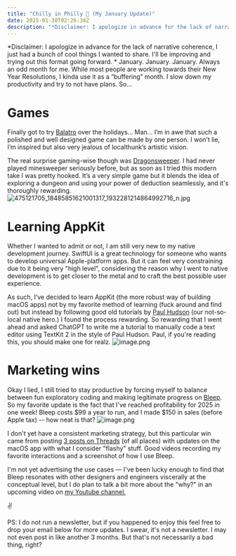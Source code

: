 ```yaml
---
title: "Chilly in Philly 🥶 (My January Update)"
date: 2025-01-30T02:26:34Z
description: "*Disclaimer: I apologize in advance for the lack of narrative coherence, I just had a bunch of cool things I wanted to share. I'll be improving and tr..."
---
```


*Disclaimer: I apologize in advance for the lack of narrative coherence, I just had a bunch of cool things I wanted to share. I'll be improving and trying out this format going forward.
*
January. January. January. Always an odd month for me. While most people are working towards their New Year Resolutions, I kinda use it as a “buffering” month. I slow down my productivity and try to not have plans. So…

# Games
Finally got to try [Balatro](https://www.playbalatro.com) over the holidays… Man… I’m in awe that such a polished and well designed game can be made by one person. I won’t lie, I’m inspired but also very jealous of localthunk’s artistic vision.

The real surprise gaming-wise though was [Dragonsweeper](https://danielben.itch.io/dragonsweeper). I had never played minesweeper seriously before, but as soon as I tried this modern take I was pretty hooked. It’s a very simple game but it blends the idea of exploring a dungeon and using your power of deduction seamlessly, and it's thoroughly rewarding.
![475121705_18485851621001317_1932281214864992716_n.jpg](/blog-images/41674-1.jpg)

  

# **Learning AppKit**
Whether I wanted to admit or not, I am still very new to my native development journey. SwiftUI is a great technology for someone who wants to develop universal Apple-platform apps. But it can feel very constraining due to it being very "high level", considering the reason why I went to native development is to get closer to the metal and to craft the best possible user experience.

As such, I’ve decided to learn AppKit (the more robust way of building macOS apps) not by my favorite method of learning (fuck around and find out) but instead by following good old tutorials by [Paul Hudson](https://www.hackingwithswift.com) (our not-so-local native hero.) I found the process rewarding. So rewarding that I went ahead and asked ChatGPT to write me a tutorial to manually code a text editor using TextKit 2 in the style of Paul Hudson. Paul, if you're reading this, you should make one for realz.
![image.png](/blog-images/41674-2.png)

  

# Marketing wins
Okay I lied, I still tried to stay productive by forcing myself to balance between fun exploratory coding and making legitimate progress on [Bleep](https://bleep.is). So my favorite update is the fact that I've reached profitability for 2025 in one week! Bleep costs $99 a year to run, and I made $150 in sales (before Apple tax) -- how neat is that?
![image.png](/blog-images/41674-3.png)

  

I don't yet have a consistent marketing strategy, but this particular win came from posting [3 posts on Threads](https://www.threads.net/@rnmp) (of all places) with updates on the macOS app with what I consider "flashy" stuff. Good videos recording my favorite interactions and a screenshot of how I use Bleep.

I'm not yet advertising the use cases — I've been lucky enough to find that Bleep resonates with other designers and engineers viscerally at the conceptual level, but I do plan to talk a bit more about the "why?" in an upcoming video on [my Youtube channel.](https://www.youtube.com/@rolobuilds)

✌️

PS: I do not run a newsletter, but if you happened to enjoy this feel free to drop your email below for more updates. I swear, it's not a newsletter. I may not even post in like another 3 months. But that's not necessarily a bad thing, right?